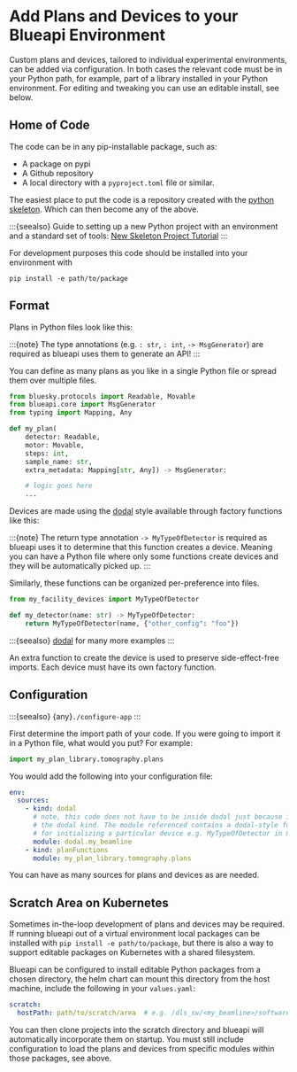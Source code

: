 # Add Plans and Devices to your Blueapi Environment

Custom plans and devices, tailored to individual experimental environments, can be added via configuration. In both cases the relevant code must be in your Python path, for example, part of a library installed in your Python environment. For editing and tweaking you can use an editable install, see below.

## Home of Code

The code can be in any pip-installable package, such as:

- A package on pypi
- A Github repository
- A local directory with a `pyproject.toml` file or similar.

The easiest place to put the code is a repository created with the [python skeleton]. Which can then become any of the above.

:::{seealso}
Guide to setting up a new Python project with an environment and a standard set of tools: [New Skeleton Project Tutorial]
:::

For development purposes this code should be installed into your environment with

```shell
pip install -e path/to/package
```

## Format

Plans in Python files look like this:

:::{note}
The type annotations (e.g. `: str`, `: int`, `-> MsgGenerator`) are required as blueapi uses them to generate an API!
:::

You can define as many plans as you like in a single Python file or spread them over multiple files.

```python
from bluesky.protocols import Readable, Movable
from blueapi.core import MsgGenerator
from typing import Mapping, Any

def my_plan(
    detector: Readable,
    motor: Movable,
    steps: int,
    sample_name: str,
    extra_metadata: Mapping[str, Any]) -> MsgGenerator:

    # logic goes here
    ...
```

Devices are made using the [dodal] style available through factory functions like this:

:::{note}
The return type annotation `-> MyTypeOfDetector` is required as blueapi uses it to determine that this function creates a device. Meaning you can have a Python file where only some functions create devices and they will be automatically picked up.
:::

Similarly, these functions can be organized per-preference into files.

```python
from my_facility_devices import MyTypeOfDetector

def my_detector(name: str) -> MyTypeOfDetector:
    return MyTypeOfDetector(name, {"other_config": "foo"})
```

:::{seealso}
[dodal] for many more examples
:::

An extra function to create the device is used to preserve side-effect-free imports. Each device must have its own factory function.

## Configuration

:::{seealso}
{any}`./configure-app`
:::

First determine the import path of your code. If you were going to import it in a Python file, what would you put?
For example:

```python
import my_plan_library.tomography.plans
```

You would add the following into your configuration file:

```yaml
env:
  sources:
    - kind: dodal
      # note, this code does not have to be inside dodal just because it uses
      # the dodal kind. The module referenced contains a dodal-style function
      # for initializing a particular device e.g. MyTypeOfDetector in my_lab.
      module: dodal.my_beamline
    - kind: planFunctions
      module: my_plan_library.tomography.plans
```

You can have as many sources for plans and devices as are needed.

## Scratch Area on Kubernetes

Sometimes in-the-loop development of plans and devices may be required. If running blueapi out of a virtual environment local packages can be installed with `pip install -e path/to/package`, but there is also a way to support editable packages on Kubernetes with a shared filesystem.

Blueapi can be configured to install editable Python packages from a chosen directory, the helm chart can mount this directory from the
host machine, include the following in your `values.yaml`:

```yaml
scratch:
  hostPath: path/to/scratch/area  # e.g. /dls_sw/<my_beamline>/software/blueapi/scratch
```

You can then clone projects into the scratch directory and blueapi will automatically incorporate them on startup. You must still include configuration to load the plans and devices from specific modules within those packages, see above.

[dodal]: https://github.com/DiamondLightSource/dodal
[new skeleton project tutorial]: https://diamondlightsource.github.io/python3-pip-skeleton-cli/main/user/tutorials/new.html
[python skeleton]: https://diamondlightsource.github.io/python3-pip-skeleton/main/index.html
